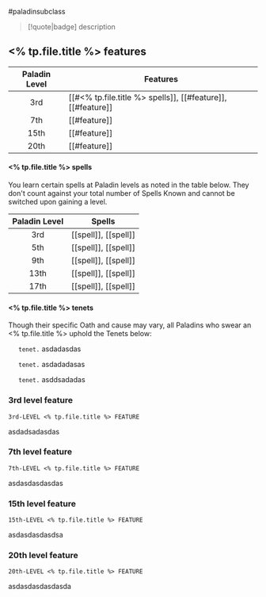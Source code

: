 #paladinsubclass

> [!quote|badge] 
> description
## <% tp.file.title %> features
| **Paladin Level** | **Features**                                                |
| :---------------: | ----------------------------------------------------------- |
|        3rd        | [[#<% tp.file.title %> spells]], [[#feature]], [[#feature]] |
|        7th        | [[#feature]]                                                |
|       15th        | [[#feature]]                                                |
|       20th        | [[#feature]]                                                |
#### <% tp.file.title %> spells
You learn certain spells at Paladin levels as noted in the table below. They don't count against your total number of Spells Known and cannot be switched upon gaining a level.

| **Paladin Level** | **Spells**           |
| :---------------: | -------------------- |
|        3rd        | [[spell]], [[spell]] |
|        5th        | [[spell]], [[spell]] |
|        9th        | [[spell]], [[spell]] |
|       13th        | [[spell]], [[spell]] |
|       17th        | [[spell]], [[spell]] |
#### <% tp.file.title %> tenets
Though their specific Oath and cause may vary, all Paladins who swear an <% tp.file.title %> uphold the Tenets below:

$\quad$ `tenet.` asdadasdas

$\quad$ `tenet.` asdadadasas

$\quad$ `tenet.` asddsadadas

### 3rd level feature
`3rd-LEVEL <% tp.file.title %> FEATURE`

asdadsadasdas
### 7th level feature
`7th-LEVEL <% tp.file.title %> FEATURE`

asdasdasdasdas
### 15th level feature
`15th-LEVEL <% tp.file.title %> FEATURE`

asdasdasdasdsa
### 20th level feature
`20th-LEVEL <% tp.file.title %> FEATURE`

asdasdasdasdasda
